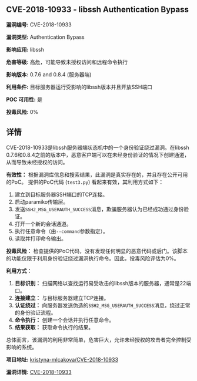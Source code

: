 ## CVE-2018-10933 - libssh Authentication Bypass

**漏洞编号:** CVE-2018-10933

**漏洞类型:** Authentication Bypass

**影响应用:** libssh

**危害等级:** 高危，可能导致未授权访问和远程命令执行

**影响版本:** 0.7.6 and 0.8.4 (服务器端)

**利用条件:** 目标服务器运行受影响的libssh版本并且开放SSH端口

**POC 可用性:** 是

**投毒风险:** 0%

## 详情

CVE-2018-10933是libssh服务器端状态机中的一个身份验证绕过漏洞。在libssh 0.7.6和0.8.4之前的版本中，恶意客户端可以在未经身份验证的情况下创建通道，从而导致未经授权的访问。

**有效性：**
根据漏洞库信息和搜索结果，此漏洞是真实存在的，并且存在公开可用的PoC。
提供的PoC代码 (`test3.py`) 看起来有效，其利用方式如下：
1.  建立到目标服务器SSH端口的TCP连接。
2.  启动paramiko传输层。
3.  发送`SSH2_MSG_USERAUTH_SUCCESS`消息，欺骗服务器认为已经成功通过身份验证。
4.  打开一个新的会话通道。
5.  执行任意命令（由`--command`参数指定）。
6.  读取并打印命令输出。

**投毒风险：**
检查提供的PoC代码，没有发现任何明显的恶意代码或后门。该脚本的功能仅限于利用身份验证绕过漏洞执行命令。因此，投毒风险评估为0%。

**利用方式：**
1.  **目标识别：** 扫描网络以查找运行易受攻击的libssh版本的服务器，通常是22端口。
2.  **连接建立：** 与目标服务器建立TCP连接。
3.  **认证绕过：** 向服务器发送伪造的`SSH2_MSG_USERAUTH_SUCCESS`消息，绕过正常的身份验证流程。
4.  **命令执行：** 创建一个会话并执行任意命令。
5.  **结果获取：** 获取命令执行的结果。

总体而言，该漏洞的利用非常简单，危害巨大，允许未经授权的攻击者完全控制受影响的系统。

**项目地址:** [kristyna-mlcakova/CVE-2018-10933](https://github.com/kristyna-mlcakova/CVE-2018-10933)

**漏洞详情:** [CVE-2018-10933](https://nvd.nist.gov/vuln/detail/CVE-2018-10933)
